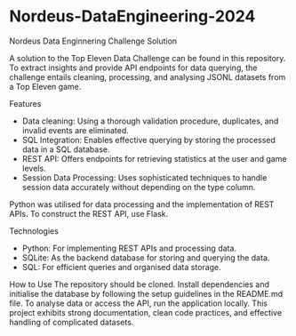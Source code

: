 # Nordeus-DataEngineering-2024
Nordeus Data Enginnering Challenge Solution

A solution to the Top Eleven Data Challenge can be found in this repository. To extract insights and provide API endpoints for data querying, the challenge entails cleaning, processing, and analysing JSONL datasets from a Top Eleven game.

Features
- Data cleaning: Using a thorough validation procedure, duplicates, and invalid events are eliminated.
- SQL Integration: Enables effective querying by storing the processed data in a SQL database.
- REST API: Offers endpoints for retrieving statistics at the user and game levels.
- Session Data Processing: Uses sophisticated techniques to handle session data accurately without depending on the type column.

Python was utilised for data processing and the implementation of REST APIs.
To construct the REST API, use Flask.

Technologies
- Python: For implementing REST APIs and processing data.
- SQLite: As the backend database for storing and querying the data.
- SQL: For efficient queries and organised data storage.

How to Use
The repository should be cloned.
Install dependencies and initialise the database by following the setup guidelines in the README.md file.
To analyse data or access the API, run the application locally.
This project exhibits strong documentation, clean code practices, and effective handling of complicated datasets.
